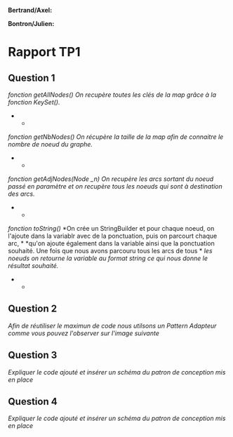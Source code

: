 **Bertrand/Axel:**

**Bontron/Julien:**

# Rapport TP1

## Question 1
*fonction getAllNodes()*
*On recupère toutes les clés de la map grâce à la fonction KeySet().*
* *
*fonction getNbNodes()*
*On récupère la taille de la map afin de connaitre le nombre de noeud du graphe.*
* *
*fonction getAdjNodes(Node _n)*
*On recupère les arcs sortant du noeud passé en paramètre et on recupère tous les noeuds qui sont à destination des arcs.*
* *
*fonction toString()*
*On crée un StringBuilder et pour chaque noeud, on l'ajoute dans la variablr avec de la ponctuation, puis on parcourt chaque arc, *
*qu'on ajoute également dans la variable ainsi que la ponctuation souhaité. Une fois que nous avons parcouru tous les arcs de tous * 
*les noeuds on retourne la variable au format string ce qui nous donne le résultat souhaité.*
* *

## Question 2
*Afin de réutiliser le maximun de code nous utilsons un Pattern Adapteur comme vous pouvez l'observer sur l'image suivante*

## Question 3
*Expliquer le code ajouté et insérer un schéma du patron de conception mis en place*

## Question 4
*Expliquer le code ajouté et insérer un schéma du patron de conception mis en place*
